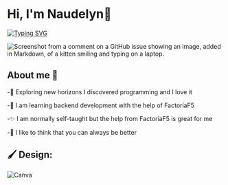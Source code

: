 # Hi, I'm Naudelyn👋

[![Typing SVG](https://readme-typing-svg.demolab.com/?lines=BackEnd+Developer;In+Progress)](https://git.io/typing-svg)

![Screenshot from a comment on a GitHub issue showing an image, added in Markdown, of a kitten smiling and typing on a laptop.](https://i.pinimg.com/originals/1b/e0/05/1be0050b393f6c4f9fe7eccfd8856a40.gif)

## About me 🦋

-🔭 Exploring new horizons I discovered programming and I love it

-🌱 I am learning backend development with the help of FactoríaF5

-✨ I am normally self-taught but the help from FactoríaF5 is great for me

-💪 I like to think that you can always be better

## 🖌 Design:

![Canva](https://img.shields.io/badge/Canva-%2300C4CC.svg?style=for-the-badge&logo=Canva&logoColor=white)

<!--
**NaudelynLucena/NaudelynLucena** is a ✨ _special_ ✨ repository because its `README.md` (this file) appears on your GitHub profile.
